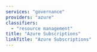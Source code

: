 ```yaml
---
services: "governance"
providers: "azure"
classifiers:
  - "resource management"
title: "Azure Subscriptions"
linkTitle: "Azure Subscriptions"
---
```

